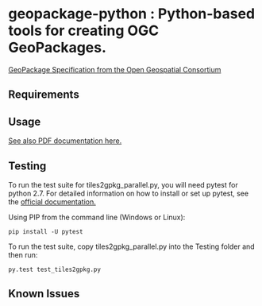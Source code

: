 geopackage-python : Python-based tools for creating OGC GeoPackages.
=================

[GeoPackage Specification from the Open Geospatial
Consortium](http://opengeospatial.org/standards/geopackage)

## Requirements

## Usage
[See also PDF documentation
here.](https://github.com/GitHubRGI/geopackage-python/raw/master/Documentation/release/Instructions_For_tiles2gpkg.pdf)

## Testing
To run the test suite for tiles2gpkg_parallel.py, you will need pytest for
python 2.7. For detailed information on how to install or set up pytest, see
the [official documentation.](http://pytest.org/latest/getting-started.html)

Using PIP from the command line (Windows or Linux):

    pip install -U pytest

To run the test suite, copy tiles2gpkg_parallel.py into the Testing folder and
then run:

    py.test test_tiles2gpkg.py

## Known Issues

